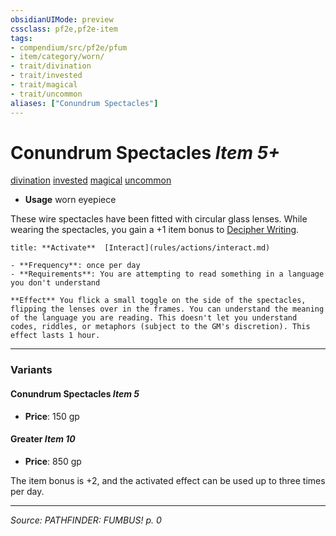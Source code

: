 ```yaml
---
obsidianUIMode: preview
cssclass: pf2e,pf2e-item
tags:
- compendium/src/pf2e/pfum
- item/category/worn/
- trait/divination
- trait/invested
- trait/magical
- trait/uncommon
aliases: ["Conundrum Spectacles"]
---
```

# Conundrum Spectacles *Item 5+*  
[divination](divination.md "Divination School Trait")  [invested](invested.md "Invested Item Trait")  [magical](magical.md "Magical Item Trait")  [uncommon](uncommon.md "Uncommon Rarity Trait")  

- **Usage** worn eyepiece

These wire spectacles have been fitted with circular glass lenses. While wearing the spectacles, you gain a +1 item bonus to [Decipher Writing](decipher-writing.md).

```ad-embed-ability
title: **Activate**  [Interact](rules/actions/interact.md)

- **Frequency**: once per day
- **Requirements**: You are attempting to read something in a language you don't understand

**Effect** You flick a small toggle on the side of the spectacles, flipping the lenses over in the frames. You can understand the meaning of the language you are reading. This doesn't let you understand codes, riddles, or metaphors (subject to the GM's discretion). This effect lasts 1 hour.
```

---

### Variants

#### Conundrum Spectacles *Item 5*

- **Price**: 150 gp

#### Greater *Item 10*

- **Price**: 850 gp

The item bonus is +2, and the activated effect can be used up to three times per day.

---
*Source: PATHFINDER: FUMBUS! p. 0*